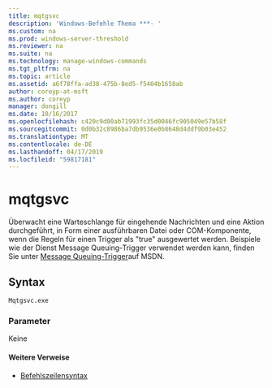 ```yaml
---
title: mqtgsvc
description: 'Windows-Befehle Thema ***- '
ms.custom: na
ms.prod: windows-server-threshold
ms.reviewer: na
ms.suite: na
ms.technology: manage-windows-commands
ms.tgt_pltfrm: na
ms.topic: article
ms.assetid: a6f78ffa-ad38-475b-8ed5-f5404b1658ab
author: coreyp-at-msft
ms.author: coreyp
manager: dongill
ms.date: 10/16/2017
ms.openlocfilehash: c420c9d00ab71993fc35d0046fc905049e57b58f
ms.sourcegitcommit: 0d0b32c8986ba7db9536e0b8648d4ddf9b03e452
ms.translationtype: MT
ms.contentlocale: de-DE
ms.lasthandoff: 04/17/2019
ms.locfileid: "59817181"
---
```

# <a name="mqtgsvc"></a>mqtgsvc



Überwacht eine Warteschlange für eingehende Nachrichten und eine Aktion durchgeführt, in Form einer ausführbaren Datei oder COM-Komponente, wenn die Regeln für einen Trigger als "true" ausgewertet werden. Beispiele wie der Dienst Message Queuing-Trigger verwendet werden kann, finden Sie unter [Message Queuing-Trigger](https://go.microsoft.com/fwlink/?LinkId=248725)auf MSDN.

## <a name="syntax"></a>Syntax

```
Mqtgsvc.exe
```

### <a name="parameters"></a>Parameter

Keine

#### <a name="additional-references"></a>Weitere Verweise

-   [Befehlszeilensyntax](command-line-syntax-key.md)